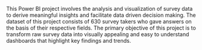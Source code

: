 This Power BI project involves the analysis and visualization of survey data to derive meaningful insights and facilitate data driven decision making. 
The dataset of this project consists of 630 survey takers who gave answers on the basis of their respective fields.
The primary objective of this project is to transform raw survey data into visually appealing and easy to understand dashboards that highlight key findings and trends.

